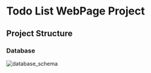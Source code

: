 # Todo List WebPage Project

## Project Structure
### Database
![database_schema](https://user-images.githubusercontent.com/42017052/65935787-4b687200-e455-11e9-8300-6e1560e0ca49.png)